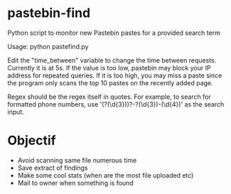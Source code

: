 pastebin-find
=============

Python script to monitor new Pastebin pastes for a provided search term

Usage: python pastefind.py 

Edit the "time_between" variable to change the time between requests. Currently it is at 5s. If the value is too low, pastebin may block your IP address for repeated queries. If it is too high, you may miss a paste since the program only scans the top 10 pastes on the recently added page.

Regex should be the regex itself in quotes. For example, to search for formatted phone numbers, use '\(?(\d{3})\)?-?(\d{3})-(\d{4})' as the search input.

Objectif
========

+ Avoid scanning same file numerous time
+ Save extract of findings
+ Make some cool stats (when are the most file uploaded etc)
+ Mail to owner when something is found
